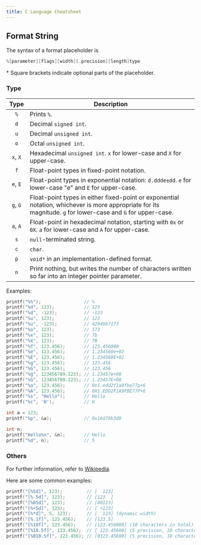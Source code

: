 ```yaml
---
title: C Language Cheatsheet
---
```


## Format String

The syntax of a format placeholder is

```c
%[parameter][flags][width][.precision][length]type
```

\* Square brackets indicate optional parts of the placeholder.

### Type

| Type | Description |
| :--: | -- |
| `%` | Prints `%`. |
| `d` | Decimal `signed int`. |
| `u` | Decimal `unsigned int`. |
| `o` | Octal `unsigned int`. |
| `x`, `X` | Hexadecimal `unsigned int`. `x` for lower-case and `X` for upper-case. |
| `f` | Float-point types in fixed-point notation. |
| `e`, `E` | Float-point types in exponential notation: `d.ddde±dd`. `e` for lower-case "e" and `E` for upper-case. |
| `g`, `G` | Float-point types in either fixed-point or exponential notation, whichever is more appropriate for its magnitude. `g` for lower-case and `G` for upper-case. |
| `a`, `A` | Float-point in hexadecimal notation, starting with `0x` or `0X`. `a` for lower-case and `A` for upper-case. |
| `s` | `null`-terminated string. |
| `c` | `char`. |
| `p` | `void*` in an implementation-defined format. |
| `n` | Print nothing, but writes the number of characters written so far into an integer pointer parameter. |

Examples:

```c
printf("%%");                // %
printf("%d", 123);           // 123
printf("%d", -123);          // -123
printf("%u", 123);           // 123
printf("%u", -123);          // 4294967173
printf("%o", 123);           // 173
printf("%x", 123);           // 7b
printf("%X", 123);           // 7B
printf("%f", 123.456);       // 123.456000
printf("%e", 123.456);       // 1.234560e+02
printf("%E", 123.456);       // 1.234560E+02
printf("%g", 123.456);       // 123.456
printf("%G", 123.456);       // 123.456
printf("%g", 123456789.123); // 1.23457e+08
printf("%G", 123456789.123); // 1.23457E+08
printf("%a", 123.456);       // 0x1.edd2f1a9fbe77p+6
printf("%A", 123.456);       // 0X1.EDD2F1A9FBE77P+6
printf("%s", "Hello");       // Hello
printf("%c", 'H');           // H

int a = 123;
printf("%p", &a);            // 0x16d79b3d8

int n;
printf("Hello%n", &n);       // Hello
printf("%d", n);             // 5
```

### Others

For further information, refer to [Wikipedia](https://en.wikipedia.org/wiki/Printf).

Here are some common examples:

```c
printf("[%5d]", 123);         // [  123]
printf("[%-5d]", 123);        // [123  ]
printf("[%05d]", 123);        // [00123]
printf("[%+5d]", 123);        // [ +123]
printf("[%*d]", 5, 123);      // [  123] (dynamic width)
printf("[%.1f]", 123.456);    // [123.5]
printf("[%10f]", 123.456);    // [123.456000] (10 characters in total)
printf("[%10.5f]", 123.456);  // [ 123.45600] (5 precision, 10 characters)
printf("[%010.5f]", 123.456); // [0123.45600] (5 precision, 10 characters)
```